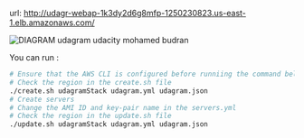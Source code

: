 url: http://udagr-webap-1k3dy2d6g8mfp-1250230823.us-east-1.elb.amazonaws.com/


![DIAGRAM udagram udacity mohamed budran](https://user-images.githubusercontent.com/83536630/181767454-ee18e0a4-7347-4170-a8fd-288cf3eff710.jpeg)

You can run :
```bash
# Ensure that the AWS CLI is configured before runniing the command below
# Check the region in the create.sh file
./create.sh udagramStack udagram.yml udagram.json
# Create servers
# Change the AMI ID and key-pair name in the servers.yml
# Check the region in the update.sh file
./update.sh udagramStack udagram.yml udagram.json
```
